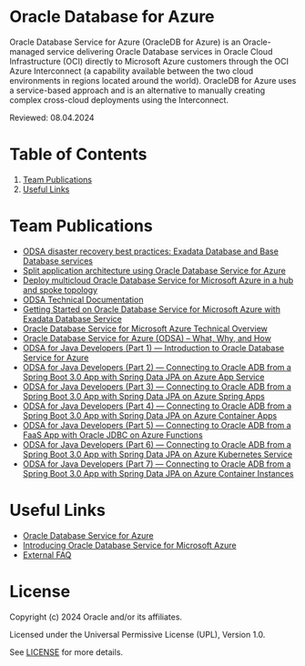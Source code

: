 # Oracle Database for Azure
 
Oracle Database Service for Azure (OracleDB for Azure) is an Oracle-managed service delivering Oracle Database services in Oracle Cloud Infrastructure (OCI) directly to Microsoft Azure customers through the OCI Azure Interconnect (a capability available between the two cloud environments in regions located around the world). OracleDB for Azure uses a service-based approach and is an alternative to manually creating complex cross-cloud deployments using the Interconnect.
 
Reviewed: 08.04.2024

# Table of Contents
 
1. [Team Publications](#team-publications)
2. [Useful Links](#useful-uinks)
 
# Team Publications
 
 - [ODSA disaster recovery best practices: Exadata Database and Base Database services](https://blogs.oracle.com/cloud-infrastructure/post/odsa-dr-best-practices-exadata-base)
 - [Split application architecture using Oracle Database Service for Azure](https://blogs.oracle.com/cloud-infrastructure/post/split-application-architecture-using-odsa)
 - [Deploy multicloud Oracle Database Service for Microsoft Azure in a hub and spoke topology](https://docs.oracle.com/en/solutions/odsa-azure-hub-spoke/index.html)
 - [ODSA Technical Documentation](https://docs.oracle.com/en-us/iaas/Content/multicloud/intro.htm)
 - [Getting Started on Oracle Database Service for Microsoft Azure with Exadata Database Service](https://blogs.oracle.com/database/post/getting-started-on-odsa-with-exadata-database-service)
 - [Oracle Database Service for Microsoft Azure Technical Overview](https://blogs.oracle.com/cloud-infrastructure/post/oracle-database-service-azure-overview?i)
 - [Oracle Database Service for Azure (ODSA) – What, Why, and How](https://database-heartbeat.com/2022/08/04/overview-odsa/)
 - [ODSA for Java Developers (Part 1) — Introduction to Oracle Database Service for Azure](https://medium.com/oracledevs/odsa-for-java-developers-introduction-to-oracle-database-service-for-azure-part-1-bff24c787055)
 - [ODSA for Java Developers (Part 2) — Connecting to Oracle ADB from a Spring Boot 3.0 App with Spring Data JPA on Azure App Service](https://medium.com/oracledevs/odsa-for-java-developers-part-2-connecting-to-oracle-adb-from-a-spring-boot-3-0-b1ebb6296abc)
 - [ODSA for Java Developers (Part 3) — Connecting to Oracle ADB from a Spring Boot 3.0 App with Spring Data JPA on Azure Spring Apps](https://medium.com/oracledevs/odsa-for-java-developers-part-3-connecting-to-oracle-adb-from-a-spring-boot-3-0-1ea0006f1a0d)
 - [ODSA for Java Developers (Part 4) — Connecting to Oracle ADB from a Spring Boot 3.0 App with Spring Data JPA on Azure Container Apps](https://medium.com/oracledevs/odsa-for-java-developers-part-4-connecting-to-oracle-adb-from-a-spring-boot-3-0-56fe09bff673)
 - [ODSA for Java Developers (Part 5) — Connecting to Oracle ADB from a FaaS App with Oracle JDBC on Azure Functions](https://medium.com/oracledevs/odsa-for-java-developers-part-5-connecting-to-oracle-adb-from-a-faas-app-with-spring-data-jpa-5083793ec168)
 - [ODSA for Java Developers (Part 6) — Connecting to Oracle ADB from a Spring Boot 3.0 App with Spring Data JPA on Azure Kubernetes Service](https://medium.com/oracledevs/odsa-for-java-developers-part-6-connecting-to-oracle-adb-from-a-spring-boot-3-0-acee889bd222)
 - [ODSA for Java Developers (Part 7) — Connecting to Oracle ADB from a Spring Boot 3.0 App with Spring Data JPA on Azure Container Instances](https://medium.com/oracledevs/odsa-for-java-developers-part-7-connecting-to-oracle-adb-from-a-spring-boot-3-0-7ac563d117a3)

# Useful Links
 
- [Oracle Database Service for Azure](https://www.oracle.com/cloud/azure/oracle-database-for-azure/)
- [Introducing Oracle Database Service for Microsoft Azure](https://www.oracle.com/cloud/azure/oracle-database-for-azure/announcement/)
- [External FAQ](https://www.oracle.com/cloud/azure/oracle-database-for-azure/faq/)
 
# License
 
Copyright (c) 2024 Oracle and/or its affiliates.
 
Licensed under the Universal Permissive License (UPL), Version 1.0.
 
See [LICENSE](https://github.com/oracle-devrel/technology-engineering/blob/main/LICENSE) for more details.

